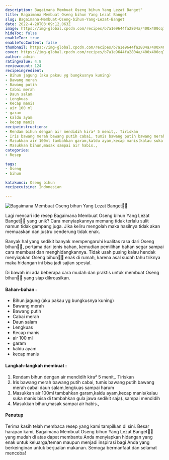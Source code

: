 ```yaml
---
description: Bagaimana Membuat Oseng bihun Yang Lezat Banget"
title: Bagaimana Membuat Oseng bihun Yang Lezat Banget
slug: Bagaimana-Membuat-Oseng-bihun-Yang-Lezat-Banget
date: 2022-4-28T03:09:12.063Z
image: https://img-global.cpcdn.com/recipes/b7a1e9644fa2804a/400x400cq70/photo.jpg
hideToc: false
enableToc: true
enableTocContent: false
thumbnail: https://img-global.cpcdn.com/recipes/b7a1e9644fa2804a/400x400cq70/photo.jpg
cover: https://img-global.cpcdn.com/recipes/b7a1e9644fa2804a/400x400cq70/photo.jpg
author: admin
ratingvalue: 4.8
reviewcount: 124
recipeingredient:
- Bihun jagung (aku pakau yg bungkusnya kuning)
- Bawang merah
- Bawang putih
- Cabai merah
- Daun salam
- Lengkuas
- Kecap manis
- air 100 ml
- garam
- kaldu ayam
- kecap manis
recipeinstructions:
- Rendam bihun dengan air mendidih kira² 5 menit,. Tiriskan
- Iris bawang merah bawang putih cabai, tumis bawang putih bawang merah cabai daun salam,lengkuas sampai harum
- Masukkan air 100ml tambahkan garam,kaldu ayam,kecap manis(kalau suka manis bisa di tambahkan gula jawa sedikit saja).,sampai mendidih
- Masukkan bihun,masak sampai air habis.,
categories:
- Resep

tags:
- Oseng
- bihun

katakunci: Oseng bihun
recipecuisine: Indonesian

---
```


![Bagaimana Membuat Oseng bihun Yang Lezat Banget👩‍🍳](https://img-global.cpcdn.com/recipes/b7a1e9644fa2804a/400x400cq70/photo.jpg)

Lagi mencari ide resep Bagaimana Membuat Oseng bihun Yang Lezat Banget👩‍🍳 yang unik? Cara menyiapkannya memang tidak terlalu sulit namun tidak gampang juga. Jika keliru mengolah maka hasilnya tidak akan memuaskan dan justru cenderung tidak enak.

Banyak hal yang sedikit banyak mempengaruhi kualitas rasa dari Oseng bihun👩‍🍳, pertama dari jenis bahan, kemudian pemilihan bahan segar sampai cara membuat dan menghidangkannya. Tidak usah pusing kalau hendak menyiapkan Oseng bihun👩‍🍳 enak di rumah, karena asal sudah tahu triknya maka hidangan ini bisa jadi sajian spesial.

Di bawah ini ada beberapa cara mudah dan praktis untuk membuat Oseng bihun👩‍🍳 yang siap dikreasikan.

<!--inarticleads1-->

#### Bahan-bahan :

- Bihun jagung (aku pakau yg bungkusnya kuning)
- Bawang merah
- Bawang putih
- Cabai merah
- Daun salam
- Lengkuas
- Kecap manis
- air 100 ml
- garam
- kaldu ayam
- kecap manis

<!--inarticleads2-->

#### Langkah-langkah membuat :

1. Rendam bihun dengan air mendidih kira² 5 menit,. Tiriskan
1. Iris bawang merah bawang putih cabai, tumis bawang putih bawang merah cabai daun salam,lengkuas sampai harum
1. Masukkan air 100ml tambahkan garam,kaldu ayam,kecap manis(kalau suka manis bisa di tambahkan gula jawa sedikit saja).,sampai mendidih
1. Masukkan bihun,masak sampai air habis.,

#### Penutup

Terima kasih telah membaca resep yang kami tampilkan di sini. Besar harapan kami, Bagaimana Membuat Oseng bihun Yang Lezat Banget👩‍🍳 yang mudah di atas dapat membantu Anda menyiapkan hidangan yang enak untuk keluarga/teman maupun menjadi inspirasi bagi Anda yang berkeinginan untuk berjualan makanan. Semoga bermanfaat dan selamat mencoba!